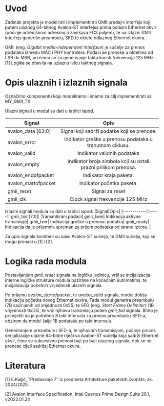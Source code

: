 # Uvod 
Zadatak projekta je modelirati i implementirati GMII predajni interfejs koji putem ulaznog 64-bitnog Avalon-ST interfejsa prima odlazni Ethernet okvir (počinje odredišnom adresom a završava FCS poljem), te na izlazni GMII interfejs generiše preambulu, SFD te oktete odlaznog Ethernet okvira.

GMII (eng. *Gigabit media-independent interface*) je sučelje za prenos podataka između MAC i PHY kontrolera. Podaci se prenose u oktetima od LSB do MSB, pri čemu se za generisanje takta koristi frekvencija 125 MHz. [1] Logika se obavlja na uzlaznu ivicu taktnog signala.
# Opis ulaznih i izlaznih signala
Označimo komponentu koju modeliramo i imamo za cilj implementirati sa MY_GMII_TX. 

Ulazni signali u modul su dati u tablici ispod.

|Signal|Opis|
|--|:-----:|
|avalon_data [63:0]	|Signal koji sadrži podatke koji se prenose.|
|avalon_error|	Indikator greške u prenosu podataka u trenutnom ciklusu.|
avalon_valid|	Indikator validnih podataka|
avalon_empty|	Indikator broja simbola koji su ostali prazni prilikom prenosa.|
avalon_endofpacket|	Indikator kraja paketa.|
avalon_startofpacket|	Indikator početka paketa.|
gmii_reset|	Signal za reset|
gmii_clk|	Clock signal frekvencije 125 MHz|

Izlazni signali modula su dati u tablici ispod:
|Signal|Opis|
|------------|:-----:|
gmii_txd [7:0]|	Transmitirani podaci|
gmii_txen|	Indikacija aktivne transmisije|
gmii_txer|	Indikacija greške u prenosu podatka|
gmii_ready|	Indikacija da je prijemnik spreman za prijem podataka od strane izvora. |

Za opis signala korišteni su opisi Avalon-ST sučelja, te GMII sučelja, koji se mogu pronaći u [1] i [2].

# Logika rada modula
Postavljanjem *gmii_reset* signala na logičku jedinicu, vrši se incijalizacija interne logičke strukture modula bazirane na konačnim automatima, te incijalizacija početnih vrijednosti ulaznih signala. 

Po prijemu *avalon_startofpacket*, te *avalon_valid* signala, modul dobija indikaciju početka novog Ethernet okvira. Tada modul generira preambulu (7B sačinjenih od vrijednosti 0x55) te SFD (eng. *Start Frame Delimiter*) (1B vrijednosti 0xD5), te vrši njihovu transmisiju putem *gmii_txd* signala. Bitno je primijetiti da je potrebno 8 takt intervala za prenos preambule i SFD-a, obzirom da modul šalje 1B podataka po takt intervalu. 

Generiranjem preambule i SFD-a, te njihovom transmisijom, počinje proces serijalizacije ulazne 64-bitne riječi sa Avalon-ST sučelja koja sadrži Ethernet okvir, čime se sukcesivno prenosi bajt po bajt ulaznog signala, dok se ne prenese cijeli sadržaj Ethernet okvira. 

# Literatura
[1] E.Kaljić, "Predavanje 7" iz predmeta Arhitekture paketskih čvorišta, ak. 2024/2025.

[2] Avalon Interface Specification, Intel Quartus Prime Design Suite 20.1, v2022.01.24
